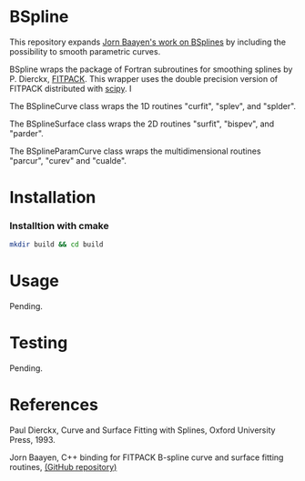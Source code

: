 # BSpline

This repository expands [Jorn Baayen's work on BSplines](https://github.com/jbaayen/fitpackpp) by including the possibility to smooth parametric curves. 

BSpline wraps the package of Fortran subroutines for smoothing splines by P. Dierckx, [FITPACK](http://www.netlib.org/dierckx/). This wrapper uses the double precision version of FITPACK distributed with [scipy](https://www.scipy.org). I

The BSplineCurve class wraps the 1D routines "curfit", "splev", and "splder".

The BSplineSurface class wraps the 2D routines "surfit", "bispev", and "parder".

The BSplineParamCurve class wraps the multidimensional routines "parcur", "curev" and "cualde".

# Installation

### Installtion with cmake

```sh
mkdir build && cd build
```

# Usage

Pending.

# Testing 

Pending.

# References

Paul Dierckx, Curve and Surface Fitting with Splines, Oxford University Press, 1993.

Jorn Baayen, C++ binding for FITPACK B-spline curve and surface fitting routines, [(GitHub repository)](https://github.com/jbaayen/fitpackpp)



